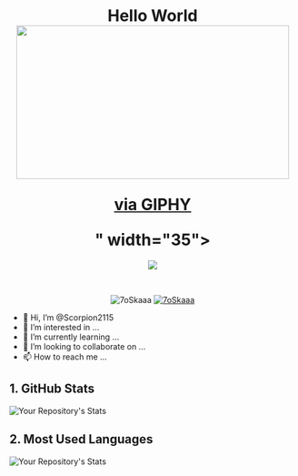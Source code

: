 <h1 align="center">Hello World <img src="<iframe src="https://giphy.com/embed/3oFzmjQnLXU2JBAC1q" width="480" height="270" frameBorder="0" class="giphy-embed" allowFullScreen></iframe><p><a href="https://giphy.com/gifs/cbs-funny-mom-3oFzmjQnLXU2JBAC1q">via GIPHY</a></p>" width="35"></h1>
<p align="center">
  <a href="https://github.com/DenverCoder1/readme-typing-svg"><img src="https://readme-typing-svg.herokuapp.com?lines=Try+to+learn+something+about+everything;and+everything+about+something"></a>
</p>


<br>

<p align="center"> 
	<img src="https://komarev.com/ghpvc/?username=7oSkaaa&label=Profile%20views&color=0e75b6&style=plastic" alt="7oSkaaa" /> 
	<a href = "https://commits.top/egypt.html" target="_blank">
		<img src="https://enfsgag3ayy6w9q.m.pipedream.net/&style=plastic" alt="7oSkaaa" target="_blank"/> 
	</a>
</p>

- 👋 Hi, I’m @Scorpion2115
- 👀 I’m interested in ...
- 🌱 I’m currently learning ...
- 💞️ I’m looking to collaborate on ...
- 📫 How to reach me ...

## 1. GitHub Stats
![Your Repository's Stats](https://github-readme-stats.vercel.app/api?username=Scorpion2115&show_icons=true)

## 2. Most Used Languages
![Your Repository's Stats](https://github-readme-stats.vercel.app/api/top-langs/?username=Scorpion2115&theme=blue-green)

<!---
Scorpion2115/Scorpion2115 is a ✨ special ✨ repository because its `README.md` (this file) appears on your GitHub profile.
You can click the Preview link to take a look at your changes.
--->
